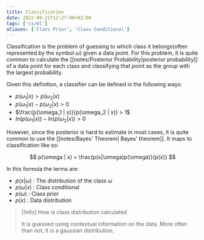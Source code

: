 ```yaml
---
title: Classification
date: 2022-09-21T12:27:00+02:00
tags: ['cs/ml']
aliases: ['Class Prior', 'Class Conditional']
---
```


Classification is the problem of guessing to which class it belongs(often
represented by the symbol $\omega$) given a data point. For this problem, it is
quite common to calculate the [[notes/Posterior Probability|posterior probability]] of a data
point for each class and classifying that point as the group with the largest
probability.

Given this definition, a classifier can be defined in the following ways:

- $p(\omega_1 | x) > p(\omega_2 | x)$
- $p(\omega_1 | x) - p(\omega_2 | x) > 0$
- $\frac{p(\omega_1 | x)}{p(\omega_2 | x)} > 1$
- $ln(p(\omega_1 | x)) - ln(p(\omega_2 | x)) > 0$

However, since the posterior is hard to estimate in most cases, it is quite
common to use the [[notes/Bayes' Theorem| Bayes' theorem]]. It maps to classification like
so:

$$
p(\omega | x) = \frac{p(x|\omega)p(\omega)}{p(x)}
$$

In this formula the terms are:

- $p(x | \omega)$ : The distribution of the class $\omega$
- $p(\omega|x)$ : Class conditional
- $p(\omega)$ : Class prior
- $p(x)$ : Data distribution


> [!info] How is class distribution calculated
>
> It is guessed using contextual information on the data. More often than not,
> it is a gaussian distribution.
